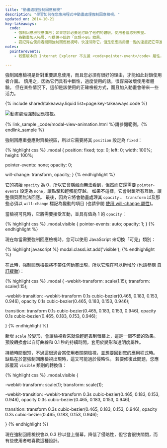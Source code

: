 ```yaml
---
title: "動畫處理強制回應檢視"
description: "學習如何在您應用程式中動畫處理強制回應檢視。"
updated_on: 2014-10-21
key-takeaways:
  code:
    - 強制回應檢視應慎用；如果您非必要地打斷了他們的體驗，使用者會感到失望。
    - 為動畫加入拓展，可提供不錯的「意想不到」效果。
    - 要記得在使用者關閉強制回應檢視時，快速清除它，但是您應該用慢一點的速度把它帶進螢幕，以免嚇到使用者。
notes:
  pointerevents:
    - 較舊版本的 Internet Explorer 不支援 <code>pointer-event</code> 屬性，所以對這些瀏覽器而言，您將必須手動切換顯示屬性。 這裡牽涉到的缺點之一是它需要等一個畫面，才能讓變更「固定下來」，所以您必須使用一個 requestAnimationFrame 回呼，以開始動畫。 如果您不等候一個畫面，那麼強制回應重疊將會顯示。

---
```

<p class="intro">
  強制回應檢視是針對重要訊息使用，而且您必須有很好的理由，才能如此封鎖使用者介面。 慎用之，因為它們具有中斷性，過度使用的話，很容易破壞使用者體驗。 但在某些情況下，這卻是該使用的正確檢視方式，而且加入動畫會帶來一些活力。
</p>

{% include shared/takeaway.liquid list=page.key-takeaways.code %}

<img src="imgs/gifs/dont-press.gif" alt="動畫處理強制回應檢視。" />

{% link_sample _code/modal-view-animation.html %}請參閱範例。{% endlink_sample %}

強制回應重疊應對齊檢視區，所以它需要將其 `position` 設定為 `fixed`：

{% highlight css %}
.modal {
  position: fixed;
  top: 0;
  left: 0;
  width: 100%;
  height: 100%;

  pointer-events: none;
  opacity: 0;

  will-change: transform, opacity;
}
{% endhighlight %}

它的初始 `opacity` 為 0，所以它會隱藏而無法看到，但然而它還需要 `pointer-events` 設定為 `none`，讓點擊和輕觸能穿越。 如果不這樣，它會封鎖所有互動，讓整個頁面無法回應。 最後，因為它將會動畫處理其 `opacity` 、 `transform` 以及那些必須以 `will-change` 標記為變動的項目 (也請參閱 [使用 will-change 屬性]({{site.fundamentals}}/look-and-feel/animations/animations-and-performance.html#using-the-will-change-property))。

當檢視可見時，它將需要接受互動，並具有值為 1 的 `opacity`：

{% highlight css %}
.modal.visible {
  pointer-events: auto;
  opacity: 1;
}
{% endhighlight %}

現在每當需要強制回應檢視時，您可以使用 JavaScript 來切換「可見」類別：

{% highlight javascript %}
modal.classList.add('visible');
{% endhighlight %}

在此時，強制回應檢視將不帶任何動畫出現，所以它現在可以新增於
 (也請參閱 [自訂緩動]({{site.fundamentals}}/look-and-feel/animations/custom-easing.html))：

{% highlight css %}
.modal {
  -webkit-transform: scale(1.15);
  transform: scale(1.15);

  -webkit-transition:
    -webkit-transform 0.1s cubic-bezier(0.465, 0.183, 0.153, 0.946),
    opacity 0.1s cubic-bezier(0.465, 0.183, 0.153, 0.946);

  transition:
    transform 0.1s cubic-bezier(0.465, 0.183, 0.153, 0.946),
    opacity 0.1s cubic-bezier(0.465, 0.183, 0.153, 0.946);

}
{% endhighlight %}

新增 `scale` 於變形，會讓檢視看來就像輕輕丟到螢幕上，這是一個不錯的效果。 預設轉換會以自訂曲線和 0.1 秒的持續時間，套用於變形和透明度屬性。

持續時間很短，不過這很適合當使用者關閉檢視，並想要回到您的應用程式時。 缺點在於當強制回應檢視出現時，這又可能過於侵略性。 若要修復此問題，您應該覆寫 `visible` 類別的轉換值：

{% highlight css %}
.modal.visible {

  -webkit-transform: scale(1);
  transform: scale(1);

  -webkit-transition:
    -webkit-transform 0.3s cubic-bezier(0.465, 0.183, 0.153, 0.946),
    opacity 0.3s cubic-bezier(0.465, 0.183, 0.153, 0.946);

  transition:
    transform 0.3s cubic-bezier(0.465, 0.183, 0.153, 0.946),
    opacity 0.3s cubic-bezier(0.465, 0.183, 0.153, 0.946);

}
{% endhighlight %}

現在強制回應檢視會以 0.3 秒以登上螢幕，降低了侵略性，但它會很快關閉，而有些使用者較喜歡這種設計。



